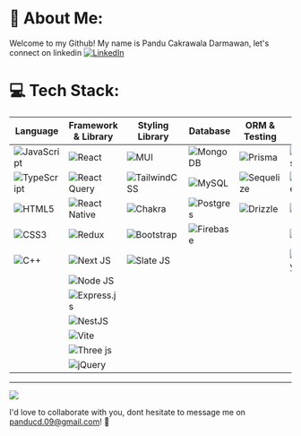 # 💫 About Me:
Welcome to my Github! My name is Pandu Cakrawala Darmawan, let's connect on linkedin [![LinkedIn](https://img.shields.io/badge/LinkedIn-%230077B5.svg?logo=linkedin&logoColor=white)](https://linkedin.com/in/https://www.linkedin.com/in/pandu-cakrawala-darmawan/) 


# 💻 Tech Stack:
|Language|Framework & Library|Styling Library|Database|ORM & Testing|Hosting|
|-|-|-|-|-|-|
|![JavaScript](https://img.shields.io/badge/javascript-%23323330.svg?style=for-the-badge&logo=javascript&logoColor=%23F7DF1E)|![React](https://img.shields.io/badge/react-%2320232a.svg?style=for-the-badge&logo=react&logoColor=%2361DAFB)|![MUI](https://img.shields.io/badge/MUI-%230081CB.svg?style=for-the-badge&logo=mui&logoColor=white)|![MongoDB](https://img.shields.io/badge/MongoDB-%234ea94b.svg?style=for-the-badge&logo=mongodb&logoColor=white)|![Prisma](https://img.shields.io/badge/Prisma-3982CE?style=for-the-badge&logo=Prisma&logoColor=white)|![Firebase](https://img.shields.io/badge/firebase-%23039BE5.svg?style=for-the-badge&logo=firebase)
|![TypeScript](https://img.shields.io/badge/typescript-%23007ACC.svg?style=for-the-badge&logo=typescript&logoColor=white)|![React Query](https://img.shields.io/badge/-React%20Query-FF4154?style=for-the-badge&logo=react%20query&logoColor=white)|![TailwindCSS](https://img.shields.io/badge/tailwindcss-%2338B2AC.svg?style=for-the-badge&logo=tailwind-css&logoColor=white)|![MySQL](https://img.shields.io/badge/mysql-%2300f.svg?style=for-the-badge&logo=mysql&logoColor=white)|![Sequelize](https://img.shields.io/badge/Sequelize-52B0E7?style=for-the-badge&logo=Sequelize&logoColor=white)|![Linode](https://img.shields.io/badge/linode-00A95C?style=for-the-badge&logo=linode&logoColor=white)|
![HTML5](https://img.shields.io/badge/html5-%23E34F26.svg?style=for-the-badge&logo=html5&logoColor=white)|![React Native](https://img.shields.io/badge/react_native-%2320232a.svg?style=for-the-badge&logo=react&logoColor=%2361DAFB)|![Chakra](https://img.shields.io/badge/chakra-%234ED1C5.svg?style=for-the-badge&logo=chakraui&logoColor=white)|![Postgres](https://img.shields.io/badge/postgres-%23316192.svg?style=for-the-badge&logo=postgresql&logoColor=white)|![Drizzle](https://img.shields.io/badge/linode-00A95C?style=for-the-badge&logo=linode&logoColor=white)|![Vercel](https://img.shields.io/badge/vercel-%23000000.svg?style=for-the-badge&logo=vercel&logoColor=white)
|![CSS3](https://img.shields.io/badge/css3-%231572B6.svg?style=for-the-badge&logo=css3&logoColor=white)|![Redux](https://img.shields.io/badge/redux-%23593d88.svg?style=for-the-badge&logo=redux&logoColor=white)|![Bootstrap](https://img.shields.io/badge/bootstrap-%23563D7C.svg?style=for-the-badge&logo=bootstrap&logoColor=white)|![Firebase](https://img.shields.io/badge/Firebase-039BE5?style=for-the-badge&logo=Firebase&logoColor=white)||![Azure](https://img.shields.io/badge/azure-%230072C6.svg?style=for-the-badge&logo=microsoftazure&logoColor=white) |
|![C++](https://img.shields.io/badge/c++-%2300599C.svg?style=for-the-badge&logo=c%2B%2B&logoColor=white)|![Next JS](https://img.shields.io/badge/Next-black?style=for-the-badge&logo=next.js&logoColor=white)|![Slate JS](https://img.shields.io/badge/Slate.js-DB7093?style=for-the-badge&logo=styled-components&logoColor=white)|||![Netlify](https://img.shields.io/badge/netlify-%23000000.svg?style=for-the-badge&logo=netlify&logoColor=#00C7B7) ||
||![Node JS](https://img.shields.io/badge/node.js-6DA55F?style=for-the-badge&logo=node.js&logoColor=white)||||||||
||![Express.js](https://img.shields.io/badge/express.js-%23404d59.svg?style=for-the-badge&logo=express&logoColor=%2361DAFB)||||||||
||![NestJS](https://img.shields.io/badge/nestjs-%23E0234E.svg?style=for-the-badge&logo=nestjs&logoColor=white)||||||||
||![Vite](https://img.shields.io/badge/vite-%23646CFF.svg?style=for-the-badge&logo=vite&logoColor=white)|||||
||![Three js](https://img.shields.io/badge/threejs-black?style=for-the-badge&logo=three.js&logoColor=white) ||||
||![jQuery](https://img.shields.io/badge/jquery-%230769AD.svg?style=for-the-badge&logo=jquery&logoColor=white)||||||
---

![](https://github-readme-stats.vercel.app/api/top-langs/?username=panducdrmwn&theme=dark&hide_border=false&include_all_commits=true&count_private=true&layout=compact)


I'd love to collaborate with you, dont hesitate to message me on panducd.09@gmail.com! 🤝
<!-- Proudly created with GPRM ( https://gprm.itsvg.in ) -->
<!---
panducdrmwn/panducdrmwn is a ✨ special ✨ repository because its `README.md` (this file) appears on your GitHub profile.
You can click the Preview link to take a look at your changes.
--->
